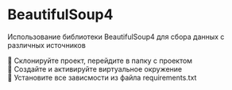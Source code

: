 # BeautifulSoup4  
Использование библиотеки BeautifulSoup4 для сбора данных с различных 
источников  

🔵 Склонируйте проект, перейдите в папку с проектом  
🔵 Создайте и активируйте виртуальное окружение  
🔵 Установите все зависмости из файла requirements.txt